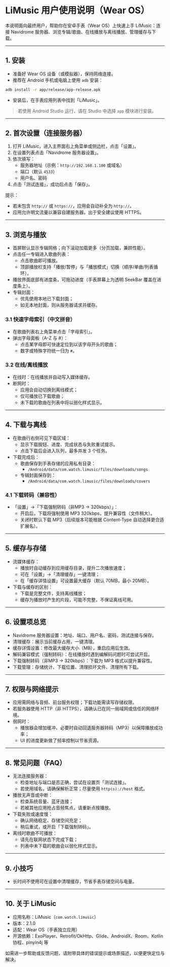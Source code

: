 # LiMusic 用户使用说明（Wear OS）

本说明面向最终用户，帮助你在安卓手表（Wear OS）上快速上手 LiMusic：连接 Navidrome 服务器、浏览专辑/歌曲、在线播放与离线播放、管理缓存与下载。

---

## 1. 安装
- 准备好 Wear OS 设备（或模拟器），保持网络连接。
- 推荐在 Android 手机或电脑上使用 `adb` 安装：
```bash
adb install -r app/release/app-release.apk
```
- 安装后，在手表应用列表中找到「LiMusic」。

> 若使用 Android Studio 运行，请在 Studio 中选择 `app` 模块进行安装。

---

## 2. 首次设置（连接服务器）
1. 打开 LiMusic，进入主界面右上角菜单或侧边栏，点击「设置」。
2. 在设置列表点击「Navidrome 服务器设置」。
3. 依次填写：
   - 服务器地址（示例：`http://192.168.1.100` 或域名）
   - 端口（默认 `4533`）
   - 用户名、密码
4. 点击「测试连接」，成功后点击「保存」。

提示：
- 若未包含 `http://` 或 `https://`，应用会自动补全为 `http://`。
- 应用允许明文流量以兼容自建服务器，出于安全建议使用 HTTPS。

---

## 3. 浏览与播放
- 首屏默认显示专辑网格；向下滚动加载更多（分页加载，兼顾性能）。
- 点击任一专辑进入歌曲列表：
  - 点击歌曲即可播放。
  - 顶部播放栏支持「播放/暂停」与「播放模式」切换（顺序/单曲/列表循环）。
- 播放界面底部有进度条，可拖动进度（手表屏幕上为透明 SeekBar 覆盖在进度条上）。
- 专辑封面：
  - 优先使用本地已下载封面；
  - 如无本地封面，则从服务器请求并缓存。

### 3.1 快速字母索引（中文拼音）
- 在歌曲列表右上角菜单点击「字母索引」。
- 弹出字母面板（A-Z 与 #）：
  - 点击某字母即可快速定位到以该字母开头的歌曲；
  - 数字或特殊字符统一归为 `#`。

### 3.2 在线/离线播放
- 在线时：在线播放并自动写入媒体缓存。
- 断网时：
  - 应用会自动切换到离线模式；
  - 仅可播放已下载歌曲；
  - 未下载的歌曲在列表中将以弱化样式显示。

---

## 4. 下载与离线
- 在歌曲行右侧可见下载区域：
  - 显示下载按钮、进度、完成状态与失败重试提示。
  - 点击下载后会进入队列，最多并发 3 个任务。
- 下载完成后：
  - 歌曲保存到手表存储的应用私有目录：
    - `/Android/data/com.watch.limusic/files/downloads/songs`
  - 专辑封面保存到：
    - `/Android/data/com.watch.limusic/files/downloads/covers`


### 4.1 下载转码（兼容性）
- 「设置」→「下载强制转码（非MP3 → 320kbps）」：
  - 开启后，下载将强制使用 MP3 320kbps，提升兼容性（文件稍大）。
  - 关闭时默认下载 MP3（后续版本可能根据 Content-Type 自动选择更合适扩展名）。

---

## 5. 缓存与存储
- 流媒体缓存：
  - 播放时自动缓存到应用缓存目录，提升二次播放速度；
  - 可在「设置」→「清理缓存」一键清理；
  - 在「缓存详情设置」可设置最大缓存（默认 70MB，最小 20MB）。
- 下载与缓存的区别：
  - 下载是完整文件，支持离线播放；
  - 缓存为播放时产生的片段，可能不完整，不保证离线可用。

---

## 6. 设置项总览
- Navidrome 服务器设置：地址、端口、用户名、密码，测试连接与保存。
- 清理缓存：展示当前缓存占用，一键清理。
- 缓存详情设置：修改最大缓存大小（MB），重启应用后生效。
- 解码兼容模式（强制转码）：在线播放时遇到编解码问题时可尝试开启。
- 下载强制转码（非MP3 → 320kbps）：下载为 MP3 格式以提升兼容性。
- 下载管理：存储统计、下载位置、清理损坏文件、清理所有下载。

---

## 7. 权限与网络提示
- 应用需网络与音频、前台服务权限；下载功能需读写存储权限。
- 若服务器使用 HTTP（非 HTTPS），请确认已在同一局域网或信任的网络环境。
- 弱网时：
  - 播放器会增加缓冲、必要时自动回退服务器转码（MP3）以保障播放成功率；
  - UI 的进度更新做了频率控制以节省资源。

---

## 8. 常见问题（FAQ）
- 无法连接服务器：
  - 检查地址与端口是否正确，尝试在设置页「测试连接」。
  - 若使用域名，请确保解析正常；尽量使用 `http(s)://host` 格式。
- 播放无声音或中断：
  - 检查系统音量、蓝牙连接；
  - 若被其他应用抢占音频焦点，请重新点按播放。
- 下载失败或速度慢：
  - 确认网络稳定、存储空间充足；
  - 稍后重试，或开启「下载强制转码」。
- 离线时歌曲不可播放：
  - 请先在联网状态下完成下载；
  - 列表中未下载的歌曲会以弱化样式显示。

---

## 9. 小技巧
- 长时间不使用可在设置中清理缓存，节省手表存储空间与电量。

---

## 10. 关于 LiMusic
- 应用名称：LiMusic（`com.watch.limusic`）
- 版本：2.1.0
- 适配：Wear OS（手表独立应用）
- 开源依赖：ExoPlayer、Retrofit/OkHttp、Glide、AndroidX、Room、Kotlin 协程、pinyin4j 等

如需进一步帮助或反馈问题，请附带具体的错误提示或场景描述，以便更快定位与解决。
